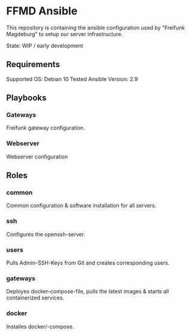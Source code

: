 # FFMD Ansible

This repository is containing the ansible configuration used by "Freifunk Magdeburg" to setup our server infrastructure.

State: WIP / early development

## Requirements
Supported OS: Debian 10
Tested Ansible Version: 2.9

## Playbooks
### Gateways
Freifunk gateway configuration.

### Webserver
Webserver configuration

## Roles
### common
Common configuration & software installation for all servers.

### ssh
Configures the openssh-server. 

### users
Pulls Admin-SSH-Keys from Git and creates corresponding users.

### gateways
Deployes docker-compose-file, pulls the latest images & starts all containerized services.

### docker
Installes docker/-compose.
